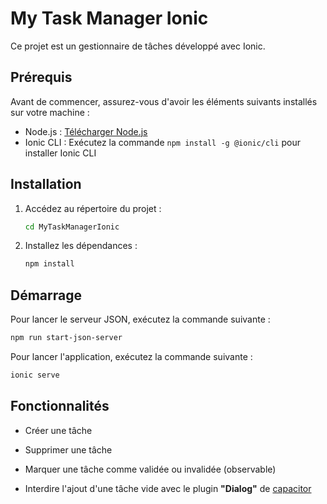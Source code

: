 # My Task Manager Ionic

Ce projet est un gestionnaire de tâches développé avec Ionic.

## Prérequis

Avant de commencer, assurez-vous d'avoir les éléments suivants installés sur votre machine :

- Node.js : [Télécharger Node.js](https://nodejs.org)
- Ionic CLI : Exécutez la commande `npm install -g @ionic/cli` pour installer Ionic CLI

## Installation

1. Accédez au répertoire du projet :

   ```bash
   cd MyTaskManagerIonic
   ```

2. Installez les dépendances :

   ```bash
   npm install
   ```

## Démarrage

Pour lancer le serveur JSON, exécutez la commande suivante :

```bash
npm run start-json-server
```

Pour lancer l'application, exécutez la commande suivante :

```bash
ionic serve
```

## Fonctionnalités

- Créer une tâche
- Supprimer une tâche
- Marquer une tâche comme validée ou invalidée (observable)

- Interdire l'ajout d'une tâche vide avec le plugin **"Dialog"** de [capacitor](https://capacitorjs.com/docs/apis/dialog )
 
